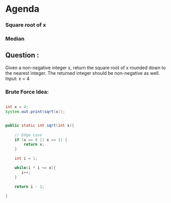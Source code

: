 # Agenda
### Square root of x
### Median

## Question :

Given a non-negative integer x, return the square root of x rounded down to the nearest integer. The returned integer should be non-negative as well.
Input: x = 4

### Brute Force Idea:

```java

int x = 4;
System.out.print(sqrt(x));

```

```java

public static int sqrt(int x){
    
    // Edge case
    if (x == 0 || x == 1) {
        return x;
    }

    int i = 1;

    while(i * i <= x){
       i++;
    }

    return i - 1;

}

```
